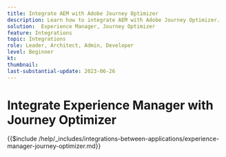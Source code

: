 ```yaml
---
title: Integrate AEM with Adobe Journey Optimizer 
description: Learn how to integrate AEM with Adobe Journey Optimizer.
solution:  Experience Manager, Journey Optimizer
feature: Integrations
topic: Integrations
role: Leader, Architect, Admin, Developer
level: Beginner
kt:
thumbnail:
last-substantial-update: 2023-06-26
---
```


# Integrate Experience Manager with Journey Optimizer

{{$include /help/_includes/integrations-between-applications/experience-manager-journey-optimizer.md}}
